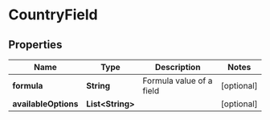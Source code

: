 

# CountryField

## Properties

Name | Type | Description | Notes
------------ | ------------- | ------------- | -------------
**formula** | **String** | Formula value of a field |  [optional]
**availableOptions** | **List&lt;String&gt;** |  |  [optional]



